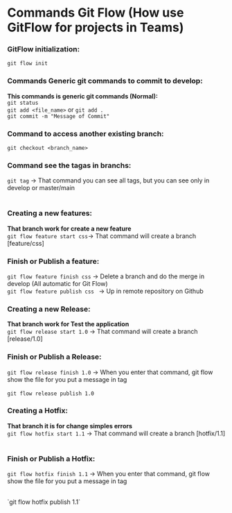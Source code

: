 # Commands Git Flow (How use GitFlow for projects in Teams)

### GitFlow initialization:
`git flow init`
<br>

### Commands Generic git commands to commit to develop:
**This commands is generic git commands (Normal):**
<br>
`git status`
<br>
`git add <file_name>` or `git add .`
<br>
`git commit -m "Message of Commit"`
<br>

### Command to access another existing branch:
`git checkout <branch_name>`

### Command see the tagas in branchs:
`git tag` -> That command you can see all tags, but you can see only in develop or master/main
<br>
<br>
### Creating a new features:
**That branch work for create a new feature**
<br>
`git flow feature start css`-> That command will create a branch [feature/css]

### Finish or Publish a feature:
`git flow feature finish css` -> Delete a branch and do the merge in develop (All automatic for Git Flow)
<br>
`git flow feature publish css ` -> Up in remote repository on Github
<br>
### Creating a new Release:
**That branch work for Test the application**
<br>
`git flow release start 1.0` -> That command will create a branch [release/1.0]
<br>
### Finish or Publish a Release:
`git flow release finish 1.0` -> When you enter that command, git flow show the file for you put a message in tag
<br>
<br>
`git flow release publish 1.0`

### Creating a Hotfix:
**That branch it is for change simples errors**
<br>
`git flow hotfix start 1.1` -> That command will create a branch [hotfix/1.1]
<br>
<br>

### Finish or Publish a Hotfix:
`git flow hotfix finish 1.1` -> When you enter that command, git flow show the file for you put a message in tag
<br>

<br>
`git flow hotfix publish 1.1`
